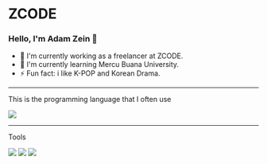 # ZCODE

### Hello, I'm Adam Zein 👋
- 🔭 I'm currently working as a freelancer at ZCODE.
- 🌱 I'm currently learning Mercu Buana University.
- ⚡ Fun fact: i like K-POP and Korean Drama.

___

This is the programming language that I often use

<a href="https://github.com/zcode25">
  <img src="https://github-readme-stats.vercel.app/api/top-langs/?username=zcode25&theme=radical&hide=glsl,python" />
</a>

___

Tools

![](https://img.shields.io/badge/Visual_Studio_Code-0078D4?style=for-the-badge&logo=visual%20studio%20code&logoColor=white) ![](https://img.shields.io/badge/MySQL-00758F?style=for-the-badge&logo=mysql&logoColor=white) ![](https://img.shields.io/badge/Figma-323330?style=for-the-badge&logo=figma&logoColor=white)
